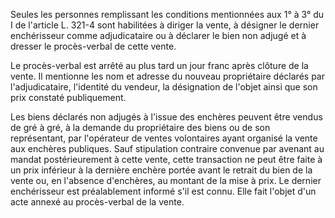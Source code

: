 Seules les personnes remplissant les conditions mentionnées aux 1° à 3° du I de l'article L. 321-4 sont habilitées à diriger la vente, à désigner le dernier enchérisseur comme adjudicataire ou à déclarer le bien non adjugé et à dresser le procès-verbal de cette vente. 


Le procès-verbal est arrêté au plus tard un jour franc après clôture de la vente. Il mentionne les nom et adresse du nouveau propriétaire déclarés par l'adjudicataire, l'identité du vendeur, la désignation de l'objet ainsi que son prix constaté publiquement. 


Les biens déclarés non adjugés à l'issue des enchères peuvent être vendus de gré à gré, à la demande du propriétaire des biens ou de son représentant, par l'opérateur de ventes volontaires ayant organisé la vente aux enchères publiques. Sauf stipulation contraire convenue par avenant au mandat postérieurement à cette vente, cette transaction ne peut être faite à un prix inférieur à la dernière enchère portée avant le retrait du bien de la vente ou, en l'absence d'enchères, au montant de la mise à prix. Le dernier enchérisseur est préalablement informé s'il est connu. Elle fait l'objet d'un acte annexé au procès-verbal de la vente.

